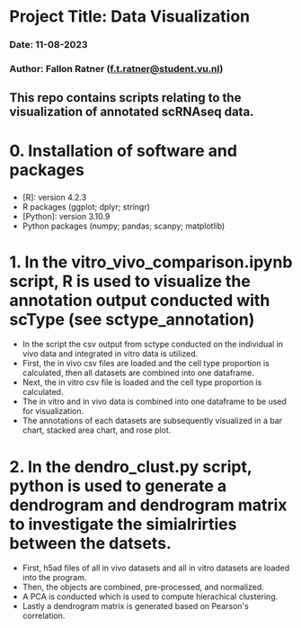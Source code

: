 # Project Title: Data Visualization
### Date: 11-08-2023
### Author: Fallon Ratner (f.t.ratner@student.vu.nl)
## This repo contains scripts relating to the visualization of annotated scRNAseq data.

# 0. Installation of software and packages
### 
* [R]: version 4.2.3
* R packages (ggplot; dplyr; stringr)
* [Python]: version 3.10.9
* Python packages (numpy; pandas; scanpy; matplotlib)

# 1. In the vitro_vivo_comparison.ipynb script, R is used to visualize the annotation output conducted with scType (see sctype_annotation)
* In the script the csv output from sctype conducted on the individual in vivo data and integrated in vitro data is utilized. 
* First, the in vivo csv files are loaded and the cell type proportion is calculated, then all datasets are combined into one dataframe.
* Next, the in vitro csv file is loaded and the cell type proportion is calculated.
* The in vitro and in vivo data is combined into one dataframe to be used for visualization.
* The annotations of each datasets are subsequently visualized in a bar chart, stacked area chart, and rose plot. 

# 2. In the dendro_clust.py script, python is used to generate a dendrogram and dendrogram matrix to investigate the simialrirties between the datsets.
* First, h5ad files of all in vivo datasets and all in vitro datasets are loaded into the program.
* Then, the objects are combined, pre-processed, and normalized.
* A PCA is conducted which is used to compute hierachical clustering.
* Lastly a dendrogram matrix is generated based on Pearson's correlation. 